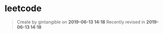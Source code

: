 # leetcode

> Create by gintangible on **2019-06-13 14:18** 
> Recently revised in **2019-06-13 14:18**